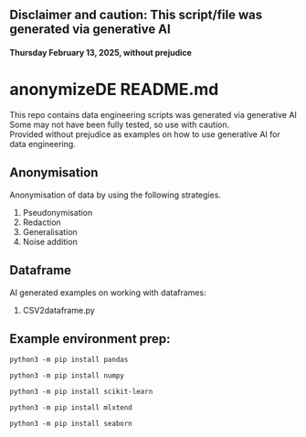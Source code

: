 ## Disclaimer and caution: This script/file was generated via generative AI 
####   Thursday February 13, 2025, without prejudice
# anonymizeDE README.md

This repo contains data engineering scripts was generated via generative AI 
Some may not have been fully tested, so use with caution.  
Provided without prejudice as examples on how to use generative AI for data engineering.

## Anonymisation
Anonymisation of data by using the following strategies.
1. Pseudonymisation
1. Redaction
1. Generalisation
1. Noise addition

## Dataframe
AI generated examples on working with dataframes:
1. CSV2dataframe.py 


## Example environment prep:

`python3 -m pip install pandas`

`python3 -m pip install numpy`

`python3 -m pip install scikit-learn`

`python3 -m pip install mlxtend`

`python3 -m pip install seaborn`


